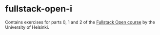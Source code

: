 # fullstack-open-i

Contains exercises for parts 0, 1 and 2 of the [Fullstack Open course](https://fullstackopen.com/en/) by the University of Helsinki.